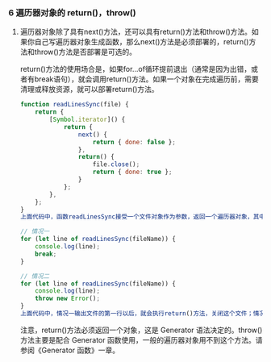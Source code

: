 ### 6 遍历器对象的 return()，throw()
1.  遍历器对象除了具有next()方法，还可以具有return()方法和throw()方法。如果你自己写遍历器对象生成函数，那么next()方法是必须部署的，return()方法和throw()方法是否部署是可选的。

    return()方法的使用场合是，如果for...of循环提前退出（通常是因为出错，或者有break语句），就会调用return()方法。如果一个对象在完成遍历前，需要清理或释放资源，就可以部署return()方法。
    ```js
    function readLinesSync(file) {
        return {
            [Symbol.iterator]() {
                return {
                    next() {
                        return { done: false };
                    },
                    return() {
                        file.close();
                        return { done: true };
                    }
                };
            },
        };
    }
    上面代码中，函数readLinesSync接受一个文件对象作为参数，返回一个遍历器对象，其中除了next()方法，还部署了return()方法。下面的两种情况，都会触发执行return()方法。

    // 情况一
    for (let line of readLinesSync(fileName)) {
        console.log(line);
        break;
    }

    // 情况二
    for (let line of readLinesSync(fileName)) {
        console.log(line);
        throw new Error();
    }
    上面代码中，情况一输出文件的第一行以后，就会执行return()方法，关闭这个文件；情况二会在执行return()方法关闭文件之后，再抛出错误。


    ```
    注意，return()方法必须返回一个对象，这是 Generator 语法决定的。throw()方法主要是配合 Generator 函数使用，一般的遍历器对象用不到这个方法。请参阅《Generator 函数》一章。
